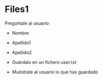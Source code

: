# Files1

Pregúntale al usuario:

- Nombre
- Apellido1
- Apellido2

- Guárdalo en un fichero user.txt

- Muéstrale al usuario lo que has guardado


